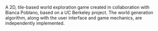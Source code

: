 A 2D, tile-based world exploration game created in collaboration with Bianca Poblano, based on a UC Berkeley project. The world generation algorithm, along with the user interface and game mechanics, are independently implemented.
